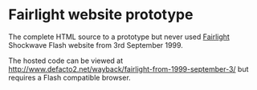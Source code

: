 # Fairlight website prototype

The complete HTML source to a prototype but never used [Fairlight](https://demozoo.org/groups/239/) Shockwave Flash website from 3rd September 1999.

The hosted code can be viewed at http://www.defacto2.net/wayback/fairlight-from-1999-september-3/ but requires a Flash compatible browser.
